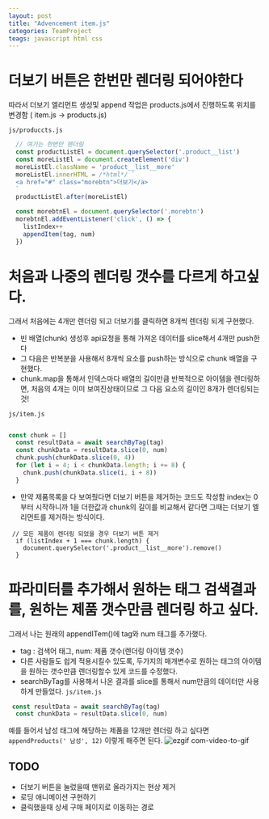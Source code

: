 ```yaml
---
layout: post
title: "Advencement item.js"
categories: TeamProject
teags: javascript html css
---
```


# 더보기 버튼은 한번만 렌더링 되어야한다
따라서 더보기 엘리먼트 생성및 append 작업은 products.js에서 진행하도록 위치를 변경함 ( item.js -> products.js)

`js/produccts.js`
```js
  // 여기는 한번만 렌더링
  const productListEl = document.querySelector('.product__list')
  const moreListEl = document.createElement('div')
  moreListEl.className = 'product__list__more'
  moreListEl.innerHTML = /*html*/ `
  <a href="#" class="morebtn">더보기</a>
  `
  productListEl.after(moreListEl)

  const morebtnEl = document.querySelector('.morebtn')
  morebtnEl.addEventListener('click', () => {
    listIndex++
    appendItem(tag, num)
  })
```

# 처음과 나중의 렌더링 갯수를 다르게 하고싶다.
그래서 처음에는 4개만 렌더링 되고 더보기를 클릭하면 8개씩 렌더링 되게 구현했다.
- 빈 배열(chunk) 생성후 api요청을 통해 가져온 데이터를 slice해서 4개만 push한다
- 그 다음은 반복분을 사용해서 8개씩 요소를 push하는 방식으로 chunk 배열을 구현했다.
- chunk.map을 통해서 인덱스마다 배열의 길이만큼 반복적으로 아이템을 렌더링하면, 처음의 4개는 이미 보여진상태이므로 그 다음 요소의 길이인 8개가 렌더링되는것!

`js/item.js`
```js

const chunk = []
  const resultData = await searchByTag(tag)
  const chunkData = resultData.slice(0, num)
  chunk.push(chunkData.slice(0, 4))
  for (let i = 4; i < chunkData.length; i += 8) {
    chunk.push(chunkData.slice(i, i + 8))
  }
```
- 만약 제품목록을 다 보여줬다면 더보기 버튼을 제거하는 코드도 작성함 index는 0부터 시작하니까 1을 더한값과 chunk의 길이를 비교해서 같다면 그때는 더보기 엘리먼트를 제거하는 방식이다.
```
 // 모든 제품이 렌더링 되었을 경우 더보기 버튼 제거
  if (listIndex + 1 === chunk.length) {
    document.querySelector('.product__list__more').remove()
  }
```

# 파라미터를 추가해서 원하는 태그 검색결과를, 원하는 제품 갯수만큼 렌더링 하고 싶다. 
그래서 나는 원래의 appendITem()에 tag와 num 태그를 추가했다.
- tag : 검색어 태그, num: 제품 갯수(렌더링 아이템 갯수)
- 다른 사람들도 쉽게 적용시킬수 있도록, 두가지의 매개변수로 원하는 태그의 아이템을 원하는 갯수만큼 렌더링할수 있게 코드를 수정했다.
- searchByTag를 사용해서 나온 결과를 slice를 통해서 num만큼의 데이터만 사용하게 만들었다.
`js/item.js`
```js
 const resultData = await searchByTag(tag)
  const chunkData = resultData.slice(0, num)
```
예를 들어서 남성 태그에 해당하는 제품을 12개만 렌더링 하고 싶다면
`appendProducts(' 남성', 12)` 이렇게 해주면 된다.
![ezgif com-video-to-gif](https://user-images.githubusercontent.com/56331400/218380909-f26e2ab8-e6a7-4bc6-b88d-23b7d2b8a643.gif)




## TODO
- 더보기 버튼을 눌렀을때 맨위로 올라가지는 현상 제거
- 로딩 애니메이션 구현하기 
- 클릭했을때 상세 구매 페이지로 이동하는 경로 

